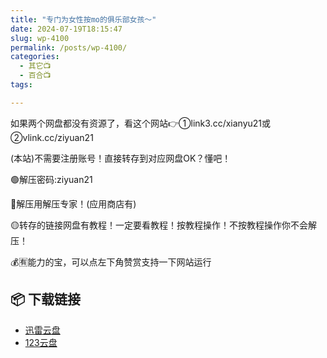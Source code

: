 ```yaml
---
title: "专门为女性按mo的俱乐部女孩～"
date: 2024-07-19T18:15:47
slug: wp-4100
permalink: /posts/wp-4100/
categories:
  - 其它📺
  - 百合📺
tags:

---
```


如果两个网盘都没有资源了，看这个网站👉①link3.cc/xianyu21或②vlink.cc/ziyuan21

(本站)不需要注册账号！直接转存到对应网盘OK？懂吧！

🟢解压密码:ziyuan21

🔵解压用解压专家！(应用商店有)

🟡转存的链接网盘有教程！一定要看教程！按教程操作！不按教程操作你不会解压！

💰🈶能力的宝，可以点左下角赞赏支持一下网站运行

## 📦 下载链接
- [迅雷云盘](https://blziyuan21.com/pay-download/4100?key=1790a1b0ca&down_id=0)
- [123云盘](https://blziyuan21.com/pay-download/4100?key=1790a1b0ca&down_id=1)

